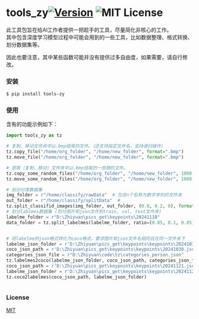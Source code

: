 # tools_zy[![Version][version-badge]][version-link] ![MIT License][license-badge]


此工具包旨在给AI工作者提供一把趁手的工具，尽量简化非核心的工作。\
其中包含深度学习模型过程中可能会用到的一些工具，比如数据整理、格式转换、划分数据集等。

因此也要注意，其中某些函数可能并没有提供过多自由度，如果需要，请自行修改。

### 安装

```bash
$ pip install tools-zy
```

### 使用

含有的功能示例如下：
```python
import tools_zy as tz

# 复制、移动文件夹中以.bmp结尾的文件。（还支持指定文件名，支持递归操作）
tz.copy_file("/home/org_folder", "/home/new_folder", format=".bmp")
tz.move_file("/home/org_folder", "/home/new_folder", format=".bmp")

# 获取（复制、移动）文件夹中以.bmp结尾的一些随机文件。
tz.copy_some_random_files("/home/org_folder", "/home/new_folder", 1000, format='.bmp')
tz.move_some_random_files("/home/org_folder", "/home/new_folder", 1000, format='.bmp')

# 划分分类数据集
img_folder = r"/home/classify/rawData"  # 包含n个名称为数字序列的文件夹
out_folder = r"/home/classify/splitData"  # 
tz.split_classifid_images(img_folder, out_folder, (0.8, 0.2, 0), format=".bmp")
# 划分lablmes数据集 (划分图片和json文件到train, val, test文件夹)
labelme_folder = r"D:\Zhiyuan\pics_get\keypoints\20241118"
data_folder = tz.split_labelmes(labelme_folder, ratio=(0.85, 0.1, 0.05), format=".bmp")


# 将labelme的json格式转化为coco格式，要求图片和json文件名相同且在同一文件夹下
labelme_json_folder = r'D:\Zhiyuan\pics_get\keypoints\keypoints\20241030' 
coco_json_path = r'D:\Zhiyuan\pics_get\keypoints\keypoints\20241030.json'
categories_json_file = r"D:\Zhiyuan\code\tz\categories_person.json"
tz.labelmes2coco(labelme_json_folder, coco_json_path, categories_json_file, bbox=[1, 1, 511, 1023])
coco_json_path = r'D:\Zhiyuan\pics_get\keypoints\keypoints\20241121.json'
labelme_json_folder = r'D:\Zhiyuan\pics_get\keypoints\keypoints\20241121'
tz.coco2labelmes(coco_json_path, labelme_json_folder)



```



### License

[MIT](https://github.com/wzy-777/tools_zy/blob/main/LICENSE)


[version-badge]:   https://img.shields.io/badge/version-0.1-brightgreen.svg
[version-link]:    https://pypi.org/project/tools-zy/
[license-badge]:   https://img.shields.io/github/license/pythonml/douyin_image.svg